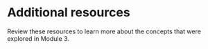 # Additional resources
Review these resources to learn more about the concepts that were explored in Module 3.

